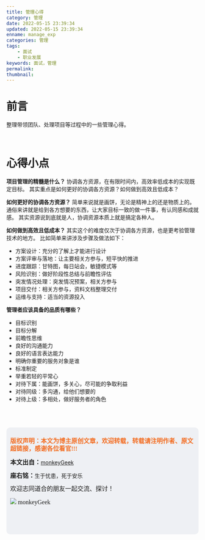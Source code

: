 ```yaml
---
title: 管理心得
category: 管理
date: 2022-05-15 23:39:34
updated: 2022-05-15 23:39:34
enname: manage_exp
categories: 管理
tags:
	- 面试
	- 职业发展
keywords: 面试，管理
permalink:
thumbnail:
---
```


# 前言
整理带领团队、处理项目等过程中的一些管理心得。<!--more-->

</br>

# 心得小点
**项目管理的精髓是什么？**
协调各方资源，在有限时间内，高效率低成本的实现既定目标。
其实重点是如何更好的协调各方资源？如何做到高效且低成本？

**如何更好的协调各方资源？**
简单来说就是画饼，无论是精神上的还是物质上的。
通俗来讲就是给到各方想要的东西，让大家目标一致的做一件事，有认同感和成就感。
其实资源说到底就是人，协调资源本质上就是搞定各种人。

**如何做到高效且低成本？**
其实这个的难度仅次于协调各方资源，也是更考验管理技术的地方。
比如简单来讲涉及步骤及做法如下：
* 方案设计：充分的了解上才能进行设计
* 方案评审与落地：让主要相关方参与，短平快的推进
* 进度跟踪：甘特图，每日站会，敏捷模式等
* 风险识别：做好阶段性总结与前瞻性评估
* 突发情况处理：突发情况预案，相关方参与
* 项目交付：相关方参与，资料文档整理交付
* 运维与支持：适当的资源投入

**管理者应该具备的品质有哪些？**
* 目标识别
* 目标分解
* 前瞻性思维
* 良好的沟通能力
* 良好的语言表达能力
* 明确你重要的服务对象是谁
* 标准制定
* 举重若轻的平常心
* 对待下属：能画饼，多关心，尽可能的争取利益
* 对待同级：多沟通，给他们想要的
* 对待上级：多相处，做好服务者的角色

</br>

</br>

</br>

<script>
var _hmt = _hmt || [];
(function() {
  var hm = document.createElement("script");
  hm.src = "https://hm.baidu.com/hm.js?2f798e6b269c8a40f12bef25d7f1876d";
  var s = document.getElementsByTagName("script")[0]; 
  s.parentNode.insertBefore(hm, s);
})();
</script>

<div style="height:260px; background-color:rgb(238,240,244); padding:10px;border-radius:10px;">
    <p style="color:#f36c21;font:bold 16px/20px 'kaiTi';">
      版权声明：本文为博主原创文章，欢迎转载，转载请注明作者、原文超链接，感谢各位看官!!!
    </p>
    <p>
      <span style="font:bold 16px/20px 'kaiTi';">本文出自：</span><a href="https://monkeyGeek369.github.io">monkeyGeek</a> 
    </p>
    <p>
      <span style="font:bold 16px/20px 'kaiTi';">座右铭：</span><span>生于忧患，死于安乐</span> 
    </p>
    <p>
      <span style="font:16px/20px 'kaiTi';">欢迎志同道合的朋友一起交流、探讨！</span> 
    </p>
    <img style="height:auto; width:auto;flot:left;" src="../../../../image/monkey64.png" /><span style="font:16px/20px 'kaiTi';flot:left;">   monkeyGeek</span>